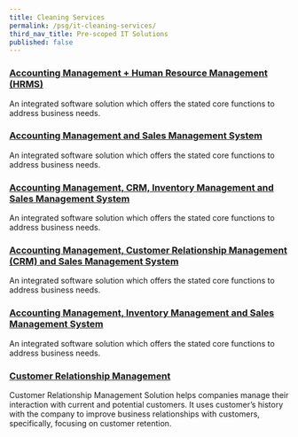 ```yaml
---
title: Cleaning Services
permalink: /psg/it-cleaning-services/
third_nav_title: Pre-scoped IT Solutions
published: false
---
```


### [Accounting Management + Human Resource Management (HRMS)](/psg/HRMS)

An integrated software solution which offers the stated core functions to address business needs.

### [Accounting Management and Sales Management System](/psg/AMSMS)

An integrated software solution which offers the stated core functions to address business needs.

### [Accounting Management, CRM, Inventory Management and Sales Management System](/psg/AMCIMSMS)

An integrated software solution which offers the stated core functions to address business needs.

### [Accounting Management, Customer Relationship Management (CRM) and Sales Management System](/psg/AMCIMSMS)

An integrated software solution which offers the stated core functions to address business needs.

### [Accounting Management, Inventory Management and Sales Management System](/psg/AMCIMSMS)

An integrated software solution which offers the stated core functions to address business needs.

### [Customer Relationship Management](/psg/CRM)

Customer Relationship Management Solution helps companies manage their interaction with current and potential customers. It uses customer’s history with the company to improve business relationships with customers, specifically, focusing on customer retention.